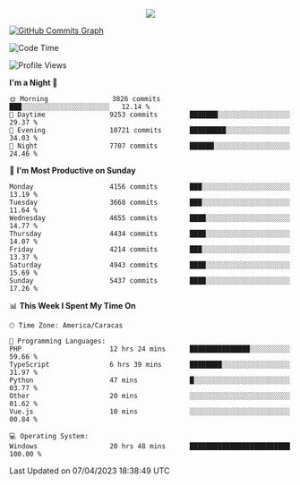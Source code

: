 <p align="center">
  <a href="http://www.github.com/thevacs">
    <img src="https://github-readme-streak-stats.herokuapp.com/?user=thevacs&stroke=ffffff&background=1c1917&ring=0891b2&fire=0891b2&currStreakNum=ffffff&currStreakLabel=0891b2&sideNums=ffffff&sideLabels=ffffff&dates=ffffff&hide_border=true" />
  </a>
  
  <a href="http://www.github.com/thevacs"><img src="https://github-readme-activity-graph.cyclic.app/graph?username=thevacs&bg_color=000000&color=ffffff&line=ff0000&point=ebebeb&area=true&hide_border=true" alt="GitHub Commits Graph" /></a>
  
</p>

<!--START_SECTION:waka-->
![Code Time](http://img.shields.io/badge/Code%20Time-1%2C294%20hrs%2046%20mins-blue)

![Profile Views](http://img.shields.io/badge/Profile%20Views-0-blue)

**I'm a Night 🦉** 

```text
🌞 Morning                3826 commits        ███░░░░░░░░░░░░░░░░░░░░░░   12.14 % 
🌆 Daytime                9253 commits        ███████░░░░░░░░░░░░░░░░░░   29.37 % 
🌃 Evening                10721 commits       █████████░░░░░░░░░░░░░░░░   34.03 % 
🌙 Night                  7707 commits        ██████░░░░░░░░░░░░░░░░░░░   24.46 % 
```
📅 **I'm Most Productive on Sunday** 

```text
Monday                   4156 commits        ███░░░░░░░░░░░░░░░░░░░░░░   13.19 % 
Tuesday                  3668 commits        ███░░░░░░░░░░░░░░░░░░░░░░   11.64 % 
Wednesday                4655 commits        ████░░░░░░░░░░░░░░░░░░░░░   14.77 % 
Thursday                 4434 commits        ████░░░░░░░░░░░░░░░░░░░░░   14.07 % 
Friday                   4214 commits        ███░░░░░░░░░░░░░░░░░░░░░░   13.37 % 
Saturday                 4943 commits        ████░░░░░░░░░░░░░░░░░░░░░   15.69 % 
Sunday                   5437 commits        ████░░░░░░░░░░░░░░░░░░░░░   17.26 % 
```


📊 **This Week I Spent My Time On** 

```text
🕑︎ Time Zone: America/Caracas

💬 Programming Languages: 
PHP                      12 hrs 24 mins      ███████████████░░░░░░░░░░   59.66 % 
TypeScript               6 hrs 39 mins       ████████░░░░░░░░░░░░░░░░░   31.97 % 
Python                   47 mins             █░░░░░░░░░░░░░░░░░░░░░░░░   03.77 % 
Other                    20 mins             ░░░░░░░░░░░░░░░░░░░░░░░░░   01.62 % 
Vue.js                   10 mins             ░░░░░░░░░░░░░░░░░░░░░░░░░   00.84 % 

💻 Operating System: 
Windows                  20 hrs 48 mins      █████████████████████████   100.00 % 
```


 Last Updated on 07/04/2023 18:38:49 UTC
<!--END_SECTION:waka-->
